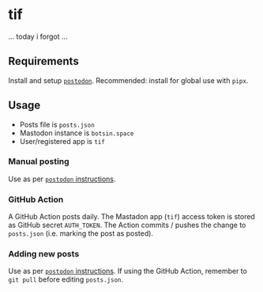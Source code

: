 # tif

... today i forgot ...

## Requirements

Install and setup [`postodon`](https://github.com/msleigh/postodon).
Recommended: install for global use with `pipx`.

## Usage

- Posts file is `posts.json`
- Mastodon instance is `botsin.space`
- User/registered app  is `tif`

### Manual posting

Use as per [`postodon` instructions](https://github.com/msleigh/postodon).

### GitHub Action

A GitHub Action posts daily. The Mastadon app (`tif`) access token is stored as
GitHub secret `AUTH_TOKEN`. The Action commits / pushes the change to
`posts.json` (i.e. marking the post as posted).

### Adding new posts

Use as per [`postodon` instructions](https://github.com/msleigh/postodon).
If using the GitHub Action, remember to `git pull` before editing `posts.json`.
